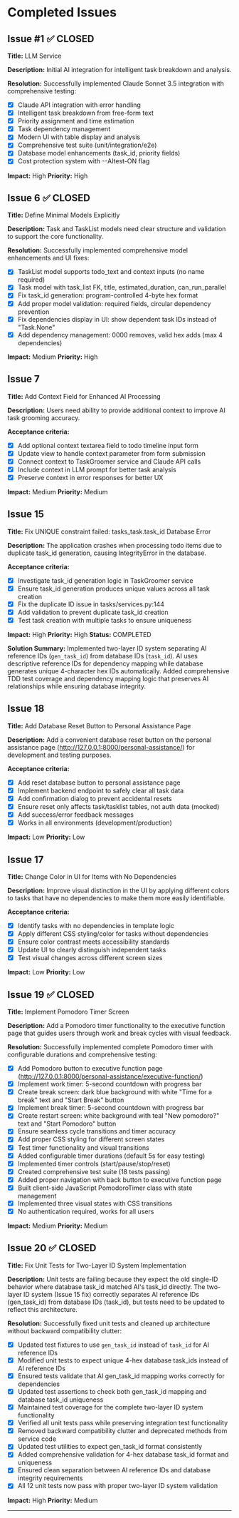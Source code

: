 # Completed Issues

## Issue #1 ✅ CLOSED
**Title:** LLM Service

**Description:** Initial AI integration for intelligent task breakdown and analysis.

**Resolution:** Successfully implemented Claude Sonnet 3.5 integration with comprehensive testing:
- [x] Claude API integration with error handling
- [x] Intelligent task breakdown from free-form text
- [x] Priority assignment and time estimation
- [x] Task dependency management
- [x] Modern UI with table display and analysis
- [x] Comprehensive test suite (unit/integration/e2e)
- [x] Database model enhancements (task_id, priority fields)
- [x] Cost protection system with --AItest-ON flag

**Impact:** High
**Priority:** High

## Issue 6 ✅ CLOSED
**Title:** Define Minimal Models Explicitly

**Description:** Task and TaskList models need clear structure and validation to support the core functionality.

**Resolution:** Successfully implemented comprehensive model enhancements and UI fixes:
- [x] TaskList model supports todo_text and context inputs (no name required)
- [x] Task model with task_list FK, title, estimated_duration, can_run_parallel
- [x] Fix task_id generation: program-controlled 4-byte hex format
- [x] Add proper model validation: required fields, circular dependency prevention
- [x] Fix dependencies display in UI: show dependent task IDs instead of "Task.None"
- [x] Add dependency management: 0000 removes, valid hex adds (max 4 dependencies)

**Impact:** Medium
**Priority:** High

## Issue 7
**Title:** Add Context Field for Enhanced AI Processing

**Description:** Users need ability to provide additional context to improve AI task grooming accuracy.

**Acceptance criteria:**
- [x] Add optional context textarea field to todo timeline input form
- [x] Update view to handle context parameter from form submission
- [x] Connect context to TaskGroomer service and Claude API calls
- [x] Include context in LLM prompt for better task analysis
- [x] Preserve context in error responses for better UX

**Impact:** Medium
**Priority:** Medium

## Issue 15
**Title:** Fix UNIQUE constraint failed: tasks_task.task_id Database Error

**Description:** The application crashes when processing todo items due to duplicate task_id generation, causing IntegrityError in the database.

**Acceptance criteria:**
- [x] Investigate task_id generation logic in TaskGroomer service
- [x] Ensure task_id generation produces unique values across all task creation
- [x] Fix the duplicate ID issue in tasks/services.py:144
- [x] Add validation to prevent duplicate task_id creation
- [x] Test task creation with multiple tasks to ensure uniqueness

**Impact:** High
**Priority:** High
**Status:** COMPLETED

**Solution Summary:**
Implemented two-layer ID system separating AI reference IDs (`gen_task_id`) from database IDs (`task_id`). AI uses descriptive reference IDs for dependency mapping while database generates unique 4-character hex IDs automatically. Added comprehensive TDD test coverage and dependency mapping logic that preserves AI relationships while ensuring database integrity.

## Issue 18
**Title:** Add Database Reset Button to Personal Assistance Page

**Description:** Add a convenient database reset button on the personal assistance page (http://127.0.0.1:8000/personal-assistance/) for development and testing purposes.

**Acceptance criteria:**
- [x] Add reset database button to personal assistance page
- [x] Implement backend endpoint to safely clear all task data
- [x] Add confirmation dialog to prevent accidental resets
- [x] Ensure reset only affects task/tasklist tables, not auth data (mocked)
- [x] Add success/error feedback messages
- [x] Works in all environments (development/production)

**Impact:** Low
**Priority:** Low


## Issue 17
**Title:** Change Color in UI for Items with No Dependencies

**Description:** Improve visual distinction in the UI by applying different colors to tasks that have no dependencies to make them more easily identifiable.

**Acceptance criteria:**
- [x] Identify tasks with no dependencies in template logic
- [x] Apply different CSS styling/color for tasks without dependencies
- [x] Ensure color contrast meets accessibility standards
- [x] Update UI to clearly distinguish independent tasks
- [x] Test visual changes across different screen sizes

**Impact:** Low
**Priority:** Low

## Issue 19 ✅ CLOSED
**Title:** Implement Pomodoro Timer Screen

**Description:** Add a Pomodoro timer functionality to the executive function page that guides users through work and break cycles with visual feedback.

**Resolution:** Successfully implemented complete Pomodoro timer with configurable durations and comprehensive testing:
- [x] Add Pomodoro button to executive function page (http://127.0.0.1:8000/personal-assistance/executive-function/)
- [x] Implement work timer: 5-second countdown with progress bar
- [x] Create break screen: dark blue background with white "Time for a break" text and "Start Break" button
- [x] Implement break timer: 5-second countdown with progress bar  
- [x] Create restart screen: white background with teal "New pomodoro?" text and "Start Pomodoro" button
- [x] Ensure seamless cycle transitions and timer accuracy
- [x] Add proper CSS styling for different screen states
- [x] Test timer functionality and visual transitions
- [x] Added configurable timer durations (default 5s for easy testing)
- [x] Implemented timer controls (start/pause/stop/reset)
- [x] Created comprehensive test suite (18 tests passing)
- [x] Added proper navigation with back button to executive function page
- [x] Built client-side JavaScript PomodoroTimer class with state management
- [x] Implemented three visual states with CSS transitions
- [x] No authentication required, works for all users

**Impact:** Medium
**Priority:** Medium



## Issue 20 ✅ CLOSED
**Title:** Fix Unit Tests for Two-Layer ID System Implementation

**Description:** Unit tests are failing because they expect the old single-ID behavior where database task_id matched AI's task_id directly. The two-layer ID system (Issue 15 fix) correctly separates AI reference IDs (gen_task_id) from database IDs (task_id), but tests need to be updated to reflect this architecture.

**Resolution:** Successfully fixed unit tests and cleaned up architecture without backward compatibility clutter:
- [x] Updated test fixtures to use `gen_task_id` instead of `task_id` for AI reference IDs
- [x] Modified unit tests to expect unique 4-hex database task_ids instead of AI reference IDs
- [x] Ensured tests validate that AI gen_task_id mapping works correctly for dependencies
- [x] Updated test assertions to check both gen_task_id mapping and database task_id uniqueness
- [x] Maintained test coverage for the complete two-layer ID system functionality
- [x] Verified all unit tests pass while preserving integration test functionality
- [x] Removed backward compatibility clutter and deprecated methods from service code
- [x] Updated test utilities to expect gen_task_id format consistently
- [x] Added comprehensive validation for 4-hex database task_id format and uniqueness
- [x] Ensured clean separation between AI reference IDs and database integrity requirements
- [x] All 12 unit tests now pass with proper two-layer ID system validation

**Impact:** High
**Priority:** Medium


---